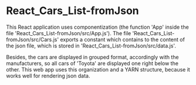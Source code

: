 # React_Cars_List-fromJson
This React application uses componentization (the function 'App' inside the file 'React_Cars_List-fromJson/src/App.js'). The file 'React_Cars_List-fromJson/src/Cars.js' exports a constant which contains to the content of the json file, which is stored in 'React_Cars_List-fromJson/src/data.js'.

Besides, the cars are displayed in grouped format, accordingly with the manufacturers, so all cars of 'Toyota' are displayed one right below the other. This web app uses this organization and a YARN structure, because it works well for rendering json data.